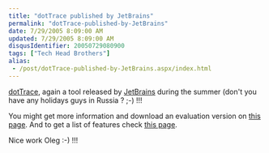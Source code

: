 ```yaml
---
title: "dotTrace published by JetBrains"
permalink: "dotTrace-published-by-JetBrains"
date: 7/29/2005 8:09:00 AM
updated: 7/29/2005 8:09:00 AM
disqusIdentifier: 20050729080900
tags: ["Tech Head Brothers"]
alias:
 - /post/dotTrace-published-by-JetBrains.aspx/index.html
---
```

[dotTrace](http://www.jetbrains.com/profiler/features/), again a 
tool released by [JetBrains](http://www.jetbrains.com/) during 
the summer (don't you have any holidays guys in Russia ? ;-) !!!

You might get more information and download an evaluation version on [this page](http://www.jetbrains.com/profiler). And to get a list of 
features check [this 
page](http://www.jetbrains.com/profiler/features/).
<!-- more -->

Nice work Oleg :-) !!!
